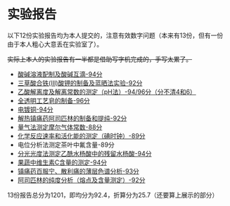 # 实验报告
以下12份实验报告均为本人提交的，注意有效数字问题（本来有13份，但有一份由于本人粗心大意丢在实验室了）。

~~实际上本人的实验报告有一半都是借助写字机完成的，手写太累了。~~

- [酸碱溶液配制及酸碱互滴-94分](酸碱溶液配制及酸碱互滴.pdf)
- [三草酸合铁(Ⅲ)酸钾的制备及蓝晒法实验-92分](三草酸合铁(Ⅲ)酸钾的制备及蓝晒法实验.pdf)
- [乙酸解离度及解离常数的测定（pH法）-94/96分（分不清4和6）](乙酸解离度及解离常数的测定（pH法）.pdf)
- [全透明工艺皂的制备-96分](全透明工艺皂的制备.pdf)
- [电镀铜-94分](电镀铜.pdf)
- [解热镇痛药阿司匹林的制备和提纯-92分](解热镇痛药阿司匹林的制备和提纯.pdf)
- [量气法测定摩尔气体常数-88分](量气法测定摩尔气体常数.pdf)
- [化学反应速率和活化能的测定（碘时钟）-89分](化学反应速率和活化能的测定（碘时钟）.pdf)
- 电位分析法测定茶叶中氟含量-89分
- [分光光度法测定乙酰水杨酸中的残留水杨酸-94分](分光光度法测定乙酰水杨酸中的残留水杨酸.pdf)
- [果蔬中维生素C含量的测定-94分](果蔬中维生素C含量的测定.pdf)
- [镇痛药百服宁、散利痛的薄层色谱分析-93分](镇痛药百服宁、散利痛的薄层色谱分析.pdf)
- [阿司匹林的纯度分析（熔点及含量测定）-92分](阿司匹林的纯度分析（熔点及含量测定）.pdf)

13份报告总分为1201，即均分为92.4，折算分为25.7（还要算上展示的部分）